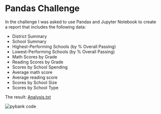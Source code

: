 # Pandas Challenge

In the challenge I was asked to use Pandas and Jupyter Notebook to create a report that includes the following data:
- District Summary
- School Summary
- Highest-Performing Schools (by % Overall Passing)
- Lowest-Performing Schools (by % Overall Passing)
- Math Scores by Grade
- Reading Scores by Grade
- Scores by School Spending
- Average math score
- Average reading score
- Scores by School Size
- Scores by School Type
  
The result: [Analysis.txt](/PyBank/Analysis/Analysis.txt)

![pybank code](/PyBank/Resources/pybank.gif)

